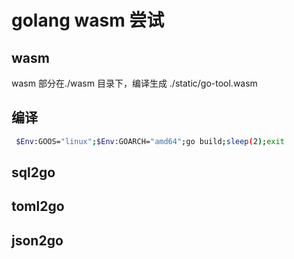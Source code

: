 # golang wasm 尝试

## wasm
wasm 部分在./wasm 目录下，编译生成 ./static/go-tool.wasm

## 编译
```bash
 $Env:GOOS="linux";$Env:GOARCH="amd64";go build;sleep(2);exit
```


## sql2go

## toml2go

## json2go

